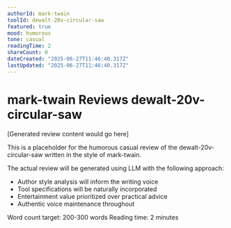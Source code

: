 ```yaml
---
authorId: mark-twain
toolId: dewalt-20v-circular-saw
featured: true
mood: humorous
tone: casual
readingTime: 2
shareCount: 0
dateCreated: "2025-06-27T11:46:40.317Z"
lastUpdated: "2025-06-27T11:46:40.317Z"
---
```


# mark-twain Reviews dewalt-20v-circular-saw

[Generated review content would go here]

This is a placeholder for the humorous casual review of the dewalt-20v-circular-saw written in the style of mark-twain.

The actual review will be generated using LLM with the following approach:

- Author style analysis will inform the writing voice
- Tool specifications will be naturally incorporated
- Entertainment value prioritized over practical advice
- Authentic voice maintenance throughout

Word count target: 200-300 words
Reading time: 2 minutes
